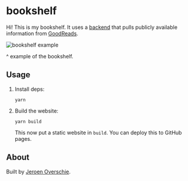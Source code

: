 # bookshelf
Hi! This is my bookshelf. It uses a [backend](https://github.com/dunnkers/goodreads-api) that pulls publicly available information from [GoodReads](https://goodreads.com/).

![bookshelf example](https://user-images.githubusercontent.com/744430/80863557-93ff3c80-8c7d-11ea-9453-0c832e96842d.png)

^ example of the bookshelf.

## Usage

1. Install deps:

    ```
    yarn
    ```

2. Build the website:

    ```
    yarn build
    ```

    This now put a static website in `build`. You can deploy this to GitHub pages.

## About
Built by [Jeroen Overschie](https://jeroenoverschie.nl/).